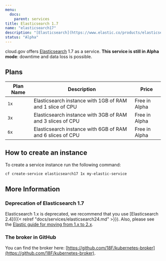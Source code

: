 ```yaml
---
menu:
  docs:
    parent: services
title: Elasticsearch 1.7
name: "elasticsearch17"
description: "[Elasticsearch](https://www.elastic.co/products/elasticsearch) version 1.7 a distributed, RESTful search and analytics engine"
status: "Alpha"
---
```


cloud.gov offers [Elasticsearch](https://www.elastic.co/) 1.7 as a service. **This service is still in Alpha mode**: downtime and data loss is possible.

## Plans

Plan Name | Description | Price
--------- | ----------- | -----
`1x` | Elasticsearch instance with 1GB of RAM and 1 slice of CPU | Free in Alpha
`3x` | Elasticsearch instance with 3GB of RAM and 3 slices of CPU | Free in Alpha
`6x` | Elasticsearch instance with 6GB of RAM and 6 slices of CPU | Free in Alpha

## How to create an instance

To create a service instance run the following command:

```bash
cf create-service elasticsearch17 1x my-elastic-service
```

## More Information

### Deprecation of Elasticsearch 1.7

Elasticsearch 1.x is deprecated, we recommend that you use [Elasticsearch 2.4]({{< relref "docs/services/elasticsearch24.md" >}}). Also, please see the [Elastic guide for moving from 1.x to 2.x](https://www.elastic.co/blog/key-point-to-be-aware-of-when-upgrading-from-elasticsearch-1-to-2).

### The broker in GitHub

You can find the broker here: [https://github.com/18F/kubernetes-broker](https://github.com/18F/kubernetes-broker).
